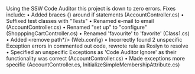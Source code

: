 Using the SSW Code Auditor this project is down to zero errors. Fixes include:
	• Added braces {} around if statements (AccountController.cs)
	• Suffixed test classes with "Tests" 
	• Renamed e-mail to email (AccountController.cs)
	• Renamed "set up" to "configure" (ShopppingCartController.cs)
	• Renamed 'favourite' to 'favorite' (Class1.cs)
	• Added <remove path*/> (Web.config)
	• Incorrectly found 2 unspecific Exception errors in commented out code, rewrote rule as Roslyn to resolve
	• Specified an unspecific Exceptions as 'Code Auditor Ignore' as their functionality was correct (AccountController.cs)
	• Made exceptions more specific (AccountController.cs, InitializeSimpleMembershipAttribute.cs)
